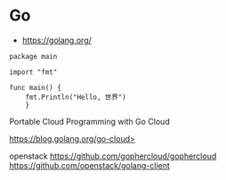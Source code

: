 Go
==

* <https://golang.org/>

```
package main

import "fmt"

func main() {
	fmt.Println("Hello, 世界")
    }
```


Portable Cloud Programming with Go Cloud

https://blog.golang.org/go-cloud>


openstack
https://github.com/gophercloud/gophercloud
https://github.com/openstack/golang-client
